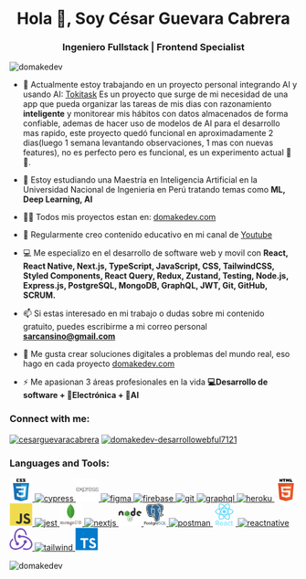 <h1 align="center">Hola 👋, Soy César Guevara Cabrera</h1>
<h3 align="center">Ingeniero Fullstack | Frontend Specialist</h3>

<p align="left"> <img src="https://komarev.com/ghpvc/?username=domakedev&label=Profile%20views&color=0e75b6&style=flat" alt="domakedev" /> </p>

- 🔭 Actualmente estoy trabajando en un proyecto personal integrando AI y usando AI: [Tokitask](https://www.tokitask.com/dashboard/day) Es un proyecto que surge de mi necesidad de una app que pueda organizar las tareas de mis dias con razonamiento **inteligente** y monitorear mis hábitos con datos almacenados de forma confiable, ademas de hacer uso de modelos de AI para el desarrollo mas rapido, este proyecto quedó funcional en aproximadamente 2 dias(luego 1 semana levantando observaciones, 1 mas con nuevas features), no es perfecto pero es funcional, es un experimento actual 🧫🔬.

- 🌱 Estoy estudiando una Maestría en Inteligencia Artificial en la Universidad Nacional de Ingenieria en Perú tratando temas como **ML, Deep Learning, AI**

- 👨‍💻 Todos mis proyectos estan en: [domakedev.com](https://www.domakedev.com/)

- 📝 Regularmente creo contenido educativo en mi canal de [Youtube](https://www.youtube.com/@domakedev-desarrollowebful7121)

- 💻 Me especializo en el desarrollo de software web y movil con **React, React Native, Next.js, TypeScript, JavaScript, CSS, TailwindCSS, Styled Components, React Query, Redux, Zustand, Testing, Node.js, Express.js, PostgreSQL, MongoDB, GraphQL, JWT, Git, GitHub, SCRUM.**

- 📫 Si estas interesado en mi trabajo o dudas sobre mi contenido gratuito, puedes escribirme a mi correo personal **sarcansino@gmail.com**

- 📄 Me gusta crear soluciones digitales a problemas del mundo real, eso hago en cada proyecto [domakedev.com](https://www.domakedev.com/)

- ⚡ Me apasionan 3 áreas profesionales en la vida **💻Desarrollo de software + 🦾Electrónica + 🧠AI**

<h3 align="left">Connect with me:</h3>
<p align="left">
<a href="https://linkedin.com/in/cesarguevaracabrera" target="blank"><img align="center" src="https://raw.githubusercontent.com/rahuldkjain/github-profile-readme-generator/master/src/images/icons/Social/linked-in-alt.svg" alt="cesarguevaracabrera" height="30" width="40" /></a>
<a href="https://www.youtube.com/@domakedev-desarrollowebful7121" target="blank"><img align="center" src="https://raw.githubusercontent.com/rahuldkjain/github-profile-readme-generator/master/src/images/icons/Social/youtube.svg" alt="domakedev-desarrollowebful7121" height="30" width="40" /></a>
</p>

<h3 align="left">Languages and Tools:</h3>
<p align="left"> <a href="https://www.w3schools.com/css/" target="_blank" rel="noreferrer"> <img src="https://raw.githubusercontent.com/devicons/devicon/master/icons/css3/css3-original-wordmark.svg" alt="css3" width="40" height="40"/> </a> <a href="https://www.cypress.io" target="_blank" rel="noreferrer"> <img src="https://raw.githubusercontent.com/simple-icons/simple-icons/6e46ec1fc23b60c8fd0d2f2ff46db82e16dbd75f/icons/cypress.svg" alt="cypress" width="40" height="40"/> </a> <a href="https://expressjs.com" target="_blank" rel="noreferrer"> <img src="https://raw.githubusercontent.com/devicons/devicon/master/icons/express/express-original-wordmark.svg" alt="express" width="40" height="40"/> </a> <a href="https://www.figma.com/" target="_blank" rel="noreferrer"> <img src="https://www.vectorlogo.zone/logos/figma/figma-icon.svg" alt="figma" width="40" height="40"/> </a> <a href="https://firebase.google.com/" target="_blank" rel="noreferrer"> <img src="https://www.vectorlogo.zone/logos/firebase/firebase-icon.svg" alt="firebase" width="40" height="40"/> </a> <a href="https://git-scm.com/" target="_blank" rel="noreferrer"> <img src="https://www.vectorlogo.zone/logos/git-scm/git-scm-icon.svg" alt="git" width="40" height="40"/> </a> <a href="https://graphql.org" target="_blank" rel="noreferrer"> <img src="https://www.vectorlogo.zone/logos/graphql/graphql-icon.svg" alt="graphql" width="40" height="40"/> </a> <a href="https://heroku.com" target="_blank" rel="noreferrer"> <img src="https://www.vectorlogo.zone/logos/heroku/heroku-icon.svg" alt="heroku" width="40" height="40"/> </a> <a href="https://www.w3.org/html/" target="_blank" rel="noreferrer"> <img src="https://raw.githubusercontent.com/devicons/devicon/master/icons/html5/html5-original-wordmark.svg" alt="html5" width="40" height="40"/> </a> <a href="https://developer.mozilla.org/en-US/docs/Web/JavaScript" target="_blank" rel="noreferrer"> <img src="https://raw.githubusercontent.com/devicons/devicon/master/icons/javascript/javascript-original.svg" alt="javascript" width="40" height="40"/> </a> <a href="https://jestjs.io" target="_blank" rel="noreferrer"> <img src="https://www.vectorlogo.zone/logos/jestjsio/jestjsio-icon.svg" alt="jest" width="40" height="40"/> </a> <a href="https://www.mongodb.com/" target="_blank" rel="noreferrer"> <img src="https://raw.githubusercontent.com/devicons/devicon/master/icons/mongodb/mongodb-original-wordmark.svg" alt="mongodb" width="40" height="40"/> </a> <a href="https://nextjs.org/" target="_blank" rel="noreferrer"> <img src="https://cdn.worldvectorlogo.com/logos/nextjs-2.svg" alt="nextjs" width="40" height="40"/> </a> <a href="https://nodejs.org" target="_blank" rel="noreferrer"> <img src="https://raw.githubusercontent.com/devicons/devicon/master/icons/nodejs/nodejs-original-wordmark.svg" alt="nodejs" width="40" height="40"/> </a> <a href="https://www.postgresql.org" target="_blank" rel="noreferrer"> <img src="https://raw.githubusercontent.com/devicons/devicon/master/icons/postgresql/postgresql-original-wordmark.svg" alt="postgresql" width="40" height="40"/> </a> <a href="https://postman.com" target="_blank" rel="noreferrer"> <img src="https://www.vectorlogo.zone/logos/getpostman/getpostman-icon.svg" alt="postman" width="40" height="40"/> </a> <a href="https://reactjs.org/" target="_blank" rel="noreferrer"> <img src="https://raw.githubusercontent.com/devicons/devicon/master/icons/react/react-original-wordmark.svg" alt="react" width="40" height="40"/> </a> <a href="https://reactnative.dev/" target="_blank" rel="noreferrer"> <img src="https://reactnative.dev/img/header_logo.svg" alt="reactnative" width="40" height="40"/> </a> <a href="https://redux.js.org" target="_blank" rel="noreferrer"> <img src="https://raw.githubusercontent.com/devicons/devicon/master/icons/redux/redux-original.svg" alt="redux" width="40" height="40"/> </a> <a href="https://tailwindcss.com/" target="_blank" rel="noreferrer"> <img src="https://www.vectorlogo.zone/logos/tailwindcss/tailwindcss-icon.svg" alt="tailwind" width="40" height="40"/> </a> <a href="https://www.typescriptlang.org/" target="_blank" rel="noreferrer"> <img src="https://raw.githubusercontent.com/devicons/devicon/master/icons/typescript/typescript-original.svg" alt="typescript" width="40" height="40"/> </a> </p>

<p><img align="center" src="https://github-readme-stats.vercel.app/api/top-langs?username=domakedev&show_icons=true&locale=en&layout=compact" alt="domakedev" /></p>

